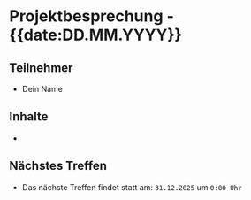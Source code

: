 # Projektbesprechung - {{date:DD.MM.YYYY}}

## Teilnehmer
- Dein Name


## Inhalte
- 


## Nächstes Treffen
- Das nächste Treffen findet statt am: `31.12.2025` um `0:00 Uhr`
